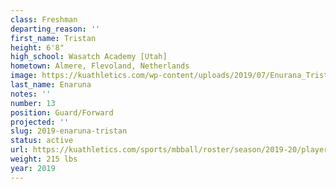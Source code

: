 ```yaml
---
class: Freshman
departing_reason: ''
first_name: Tristan
height: 6'8"
high_school: Wasatch Academy [Utah]
hometown: Almere, Flevoland, Netherlands
image: https://kuathletics.com/wp-content/uploads/2019/07/Enurana_Tristen_06132019.jpg
last_name: Enaruna
notes: ''
number: 13
position: Guard/Forward
projected: ''
slug: 2019-enaruna-tristan
status: active
url: https://kuathletics.com/sports/mbball/roster/season/2019-20/player/tristan-enaruna/
weight: 215 lbs
year: 2019
---
```

